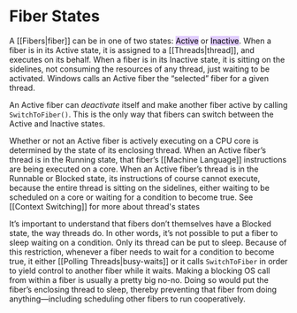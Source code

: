 # Fiber States

A [[Fibers|fiber]] can be in one of two states: <mark style="background: #D2B3FFA6;">Active</mark> or <mark style="background: #D2B3FFA6;">Inactive</mark>. When a fiber is in its Active state, it is assigned to a [[Threads|thread]], and executes on its behalf. When a fiber is in its Inactive state, it is sitting on the sidelines, not consuming the resources of any thread, just waiting to be activated. Windows calls an Active fiber the “selected” fiber for a given thread.

An Active fiber can *deactivate* itself and make another fiber active by calling `SwitchToFiber()`. This is the only way that fibers can switch between the Active and Inactive states.

Whether or not an Active fiber is actively executing on a CPU core is determined by the state of its enclosing thread. When an Active fiber’s thread is in the Running state, that fiber’s [[Machine Language]] instructions are being executed on a core. When an Active fiber’s thread is in the Runnable or Blocked state, its instructions of course cannot execute, because the entire thread is sitting on the sidelines, either waiting to be scheduled on a core or waiting for a condition to become true. 
See [[Context Switching]] for more about thread's states

It’s important to understand that fibers don’t themselves have a Blocked state, the way threads do. In other words, it’s not possible to put a fiber to sleep waiting on a condition. Only its thread can be put to sleep. Because of this restriction, whenever a fiber needs to wait for a condition to become true, it either [[Polling Threads|busy-waits]] or it calls `SwitchToFiber` in order to yield control to another fiber while it waits. Making a blocking OS call from within a fiber is usually a pretty big no-no. Doing so would put the fiber’s enclosing thread to sleep, thereby preventing that fiber from doing anything—including scheduling other fibers to run cooperatively.